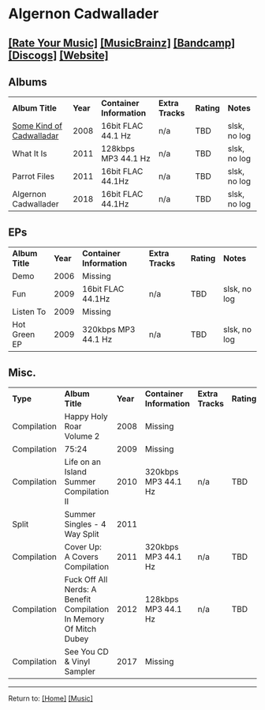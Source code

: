 # Algernon Cadwallader
## [[Rate Your Music]](https://rateyourmusic.com/artist/algernon-cadwallader) [[MusicBrainz]](https://musicbrainz.org/artist/47272420-4b41-43cb-a009-a349b9d87f42) [[Bandcamp]](https://algernoncadwallader.bandcamp.com/music) [[Discogs]](https://www.discogs.com/artist/1438351) [[Website]](https://www.algernoncadwallader.com/)

## Albums
<table>
    <tr>
        <td><strong>Album Title</strong></td>
        <td><strong>Year</strong></td>
        <td><strong>Container Information</strong></td>
        <td><strong>Extra Tracks</strong></td>
        <td><strong>Rating</strong></td>
        <td><strong>Notes</strong></td>
    </tr>
    <tr>
        <td><a href="a-somekind">Some Kind of Cadwalladar</a></td>
        <td>2008</td>
        <td>16bit FLAC 44.1 Hz</td>
        <td>n/a</td>
        <td>TBD</td>
        <td>slsk, no log</td>
    </tr>
    <tr>
        <td>What It Is</td>
        <td>2011</td>
        <td>128kbps MP3 44.1 Hz</td>
        <td>n/a</td>
        <td>TBD</td>
        <td>slsk, no log</td>
    </tr>
    <tr>
        <td>Parrot Files</td>
        <td>2011</td>
        <td>16bit FLAC 44.1Hz</td>
        <td>n/a</td>
        <td>TBD</td>
        <td>slsk, no log</td>
    </tr>
    <tr>
        <td>Algernon Cadwallader</td>
        <td>2018</td>
        <td>16bit FLAC 44.1Hz</td>
        <td>n/a</td>
        <td>TBD</td>
        <td>slsk, no log</td>
    </tr>
</table>

## EPs
<table>
    <tr>
        <td><strong>Album Title</strong></td>
        <td><strong>Year</strong></td>
        <td><strong>Container Information</strong></td>
        <td><strong>Extra Tracks</strong></td>
        <td><strong>Rating</strong></td>
        <td><strong>Notes</strong></td>
    </tr>
    <tr>
        <td>Demo</td>
        <td>2006</td>
        <td>Missing</td>
        <td></td>
        <td></td>
        <td></td>
    </tr>
    <tr>
        <td>Fun</td>
        <td>2009</td>
        <td>16bit FLAC 44.1Hz</td>
        <td>n/a</td>
        <td>TBD</td>
        <td>slsk, no log</td>
    </tr>
    <tr>
        <td>Listen To</td>
        <td>2009</td>
        <td>Missing</td>
        <td></td>
        <td></td>
        <td></td>
    </tr>
    <tr>
        <td>Hot Green EP</td>
        <td>2009</td>
        <td>320kbps MP3 44.1 Hz</td>
        <td>n/a</td>
        <td>TBD</td>
        <td>slsk, no log</td>
    </tr>
</table>

## Misc.
<table>
    <tr>
        <td><strong>Type</strong></td>
        <td><strong>Album Title</strong></td>
        <td><strong>Year</strong></td>
        <td><strong>Container Information</strong></td>
        <td><strong>Extra Tracks</strong></td>
        <td><strong>Rating</strong></td>
        <td><strong>Notes</strong></td>
    </tr>
    <tr>
        <td>Compilation</td>
        <td>Happy Holy Roar Volume 2</td>
        <td>2008</td>
        <td>Missing</td>
        <td></td>
        <td></td>
        <td></td>
    </tr>
    <tr>
        <td>Compilation</td>
        <td>75:24</td>
        <td>2009</td>
        <td>Missing</td>
        <td></td>
        <td></td>
        <td></td>
    </tr>
    <tr>
        <td>Compilation</td>
        <td>Life on an Island Summer Compilation II</td>
        <td>2010</td>
        <td>320kbps MP3 44.1 Hz</td>
        <td>n/a</td>
        <td>TBD</td>
        <td>slsk, no log</td>
    </tr>
    <tr>
        <td>Split</td>
        <td>Summer Singles - 4 Way Split</td>
        <td>2011</td>
        <td></td>
        <td></td>
        <td></td>
        <td></td>
    </tr>
    <tr>
        <td>Compilation</td>
        <td>Cover Up: A Covers Compilation</td>
        <td>2011</td>
        <td>320kbps MP3 44.1 Hz</td>
        <td>n/a</td>
        <td>TBD</td>
        <td>slsk, no log</td>
    </tr>
    <tr>
        <td>Compilation</td>
        <td>Fuck Off All Nerds: A Benefit Compilation In Memory Of Mitch Dubey</td>
        <td>2012</td>
        <td>128kbps MP3 44.1 Hz</td>
        <td>n/a</td>
        <td>TBD</td>
        <td>slsk, no log</td>
    </tr>
    <tr>
        <td>Compilation</td>
        <td>See You CD &amp; Vinyl Sampler</td>
        <td>2017</td>
        <td>Missing</td>
        <td></td>
        <td></td>
        <td></td>
    </tr>
</table>

***
 Return to: [[Home]](/index) [[Music]](/Music/Home)
